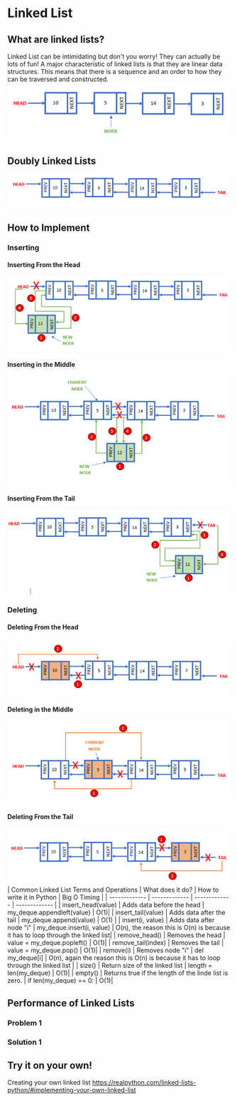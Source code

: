 # Linked List
## What are linked lists? 
Linked List can be intimidating but don't you worry! They can actually be lots of fun! A major characteristic of linked lists is that they are linear data structures. This means that there is a sequence and an order to how they can be traversed and constructed.
![Linked List Example](LinkedList.PNG)
## Doubly Linked Lists
![Doubly Linked List Example](DoublyLinkedList.PNG)
## How to Implement
### Inserting 
#### Inserting From the Head
![Inserting at the head Example](InsertHeadLL.PNG)
#### Inserting in the Middle
![Inserting in the middle Example](InsertMidLL.PNG)
#### Inserting From the Tail
![Inserting at the tail Example](InsertTailLL.PNG)

### Deleting 
#### Deleting From the Head
![Deleting at the head Example](RemoveHeadLL.PNG)
#### Deleting in the Middle
![Deleting in the middle Example](DeleteMidLL.PNG)
#### Deleting From the Tail
![Deleting at the tail Example](RemoveTailLL.PNG)
| Common Linked List Terms and Operations  | What does it do? | How to write it in Python | Big O Timing |
| ------------- | ------------- | ------------- | ------------- |
| insert_head(value)  | Adds data before the head  | my_deque.appendleft(value) | O(1)|
| insert_tail(value)  | Adds data after the tail  | my_deque.append(value) | O(1) |
| insert(i, value)  | Adds data after node "i"  | my_deque.insert(i, value) | O(n), the reason this is O(n) is because it has to loop through the linked list|
| remove_head()  | Removes the head | value = my_deque.popleft() | O(1)|
| remove_tail(index)  | Removes the tail | value = my_deque.pop() | O(1)|
| remove(i)  | Removes node "i" | del my_deque[i] | O(n), again the reason this is O(n) is because it has to loop through the linked list |
| size()  | Return size of the linked list  | length = len(my_deque) | O(1)|
| empty()  | Returns true if the length of the linde list is zero. | if len(my_deque) == 0: | O(1)|




## Performance of Linked Lists

### Problem 1
### Solution 1
## Try it on your own!
Creating your own linked list https://realpython.com/linked-lists-python/#implementing-your-own-linked-list
